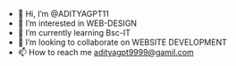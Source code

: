 - 👋 Hi, I’m @ADITYAGPT11
- 👀 I’m interested in WEB-DESIGN
- 🌱 I’m currently learning Bsc-IT
- 💞️ I’m looking to collaborate on WEBSITE DEVELOPMENT
- 📫 How to reach me adityagpt9999@gamil.com

<!---
ADITYAGPT11/ADITYAGPT11 is a ✨ special ✨ repository because its `README.md` (this file) appears on your GitHub profile.
You can click the Preview link to take a look at your changes.
--->

